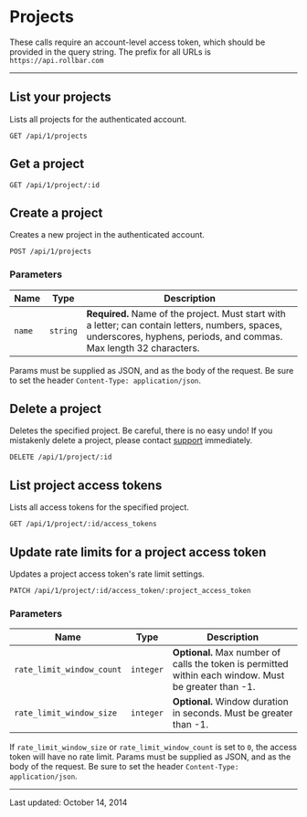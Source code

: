 # Projects

These calls require an account-level access token, which should be provided in the query string. The prefix for all URLs is `https://api.rollbar.com`

<!-- Sub:[TOC] -->

---

## List your projects

Lists all projects for the authenticated account.

    GET /api/1/projects


## Get a project

    GET /api/1/project/:id


## Create a project

Creates a new project in the authenticated account.

    POST /api/1/projects

### Parameters

Name | Type | Description
-----|------|-------------
`name`|`string`|**Required.** Name of the project. Must start with a letter; can contain letters, numbers, spaces, underscores, hyphens, periods, and commas. Max length 32 characters.

Params must be supplied as JSON, and as the body of the request. Be sure to set the header `Content-Type: application/json`.


## Delete a project

Deletes the specified project. Be careful, there is no easy undo! If you mistakenly delete a project, please contact [support](support@rollbar.com) immediately.

    DELETE /api/1/project/:id


## List project access tokens

Lists all access tokens for the specified project.

    GET /api/1/project/:id/access_tokens


## Update rate limits for a project access token

Updates a project access token's rate limit settings.

    PATCH /api/1/project/:id/access_token/:project_access_token

### Parameters

Name | Type | Description
-----|------|-------------
`rate_limit_window_count`|`integer`|**Optional.** Max number of calls the token is permitted within each window. Must be greater than -1.
`rate_limit_window_size`|`integer`|**Optional.** Window duration in seconds. Must be greater than -1.

If `rate_limit_window_size` or `rate_limit_window_count` is set to `0`, the access token will have no rate limit.
Params must be supplied as JSON, and as the body of the request. Be sure to set the header `Content-Type: application/json`.

-----

Last updated: October 14, 2014
